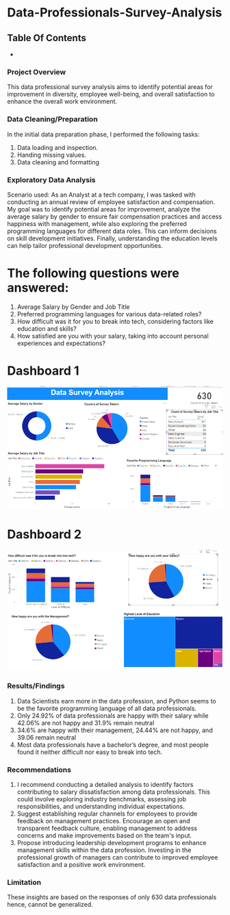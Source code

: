 # Data-Professionals-Survey-Analysis

## Table Of Contents
- 
### Project Overview
This data professional survey analysis aims to identify potential areas for improvement in
diversity, employee well-being, and overall satisfaction to enhance the overall work environment.

### Data Cleaning/Preparation
In the initial data preparation phase, I performed the following tasks:
1. Data loading and inspection.
2. Handing missing values.
3. Data cleaning and formatting

### Exploratory Data Analysis
Scenario used: As an Analyst at a tech company, I was tasked with conducting an annual review of employee satisfaction and compensation. My goal was to identify potential areas for improvement, analyze the average salary by gender to ensure fair compensation practices and access happiness with management, while also exploring the preferred programming languages for different data roles. This can inform decisions on skill development initiatives. Finally, understanding the education levels can help tailor professional development opportunities.

# The following questions were answered:
1. Average Salary by Gender and Job Title
2. Preferred programming languages for various data-related roles?
3. How difficult was it for you to break into tech, considering factors like education and
skills?
4. How satisfied are you with your salary, taking into account personal experiences and
expectations?

# Dashboard 1
![](Dashboard_1)

# Dashboard 2
![](Dashboard_2)


### Results/Findings
1. Data Scientists earn more in the data profession, and Python seems to be the favorite
programming language of all data professionals.
2. Only 24.92% of data professionals are happy with their salary while 42.06% are not
happy and 31.9% remain neutral
3. 34.6% are happy with their management, 24.44% are not happy, and 39.06 remain
neutral
4. Most data professionals have a bachelor’s degree, and most people found it neither
difficult nor easy to break into tech.

### Recommendations
1. I recommend conducting a detailed analysis to identify factors contributing to
salary dissatisfaction among data professionals. This could involve exploring
industry benchmarks, assessing job responsibilities, and understanding individual
expectations.
2. Suggest establishing regular channels for employees to provide feedback on
management practices. Encourage an open and transparent feedback culture,
enabling management to address concerns and make improvements based on
the team's input.
3. Propose introducing leadership development programs to enhance management
skills within the data profession. Investing in the professional growth of managers
can contribute to improved employee satisfaction and a positive work
environment.

### Limitation
These insights are based on the responses of only 630 data professionals
hence, cannot be generalized.
